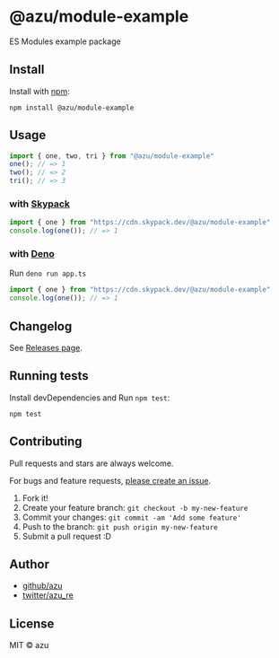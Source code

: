# @azu/module-example

ES Modules example package

## Install

Install with [npm](https://www.npmjs.com/):

    npm install @azu/module-example

## Usage

```js
import { one, two, tri } from "@azu/module-example"
one(); // => 1
two(); // => 2
tri(); // => 3
```

### with [Skypack](https://www.skypack.dev/)

```js
import { one } from "https://cdn.skypack.dev/@azu/module-example"
console.log(one()); // => 1
```

### with [Deno](https://deno.land/)

Run `deno run app.ts`

```js
import { one } from "https://cdn.skypack.dev/@azu/module-example"
console.log(one()); // => 1
```

## Changelog

See [Releases page](https://github.com/azu/module-example/releases).

## Running tests

Install devDependencies and Run `npm test`:

    npm test

## Contributing

Pull requests and stars are always welcome.

For bugs and feature requests, [please create an issue](https://github.com/azu/module-example/issues).

1. Fork it!
2. Create your feature branch: `git checkout -b my-new-feature`
3. Commit your changes: `git commit -am 'Add some feature'`
4. Push to the branch: `git push origin my-new-feature`
5. Submit a pull request :D

## Author

- [github/azu](https://github.com/azu)
- [twitter/azu_re](https://twitter.com/azu_re)

## License

MIT © azu
